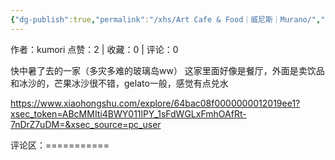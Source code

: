 ```yaml
---
{"dg-publish":true,"permalink":"/xhs/Art Cafe & Food｜威尼斯｜Murano/","created":"2025-03-17T22:03:39.296+08:00","updated":"2025-03-17T22:03:39.296+08:00"}
---
```


作者：kumori
点赞：2   |   收藏：0   |   评论：0

快中暑了去的一家（多灾多难的玻璃岛ww）
这家里面好像是餐厅，外面是卖饮品和冰沙的，芒果冰沙很不错，gelato一般，感觉有点兑水

https://www.xiaohongshu.com/explore/64bac08f0000000012019ee1?xsec_token=ABcMMIti4BWY011lPY_1sFdWGLxFmhOAfRt-7nDrZ7uDM=&xsec_source=pc_user

评论区：===========

